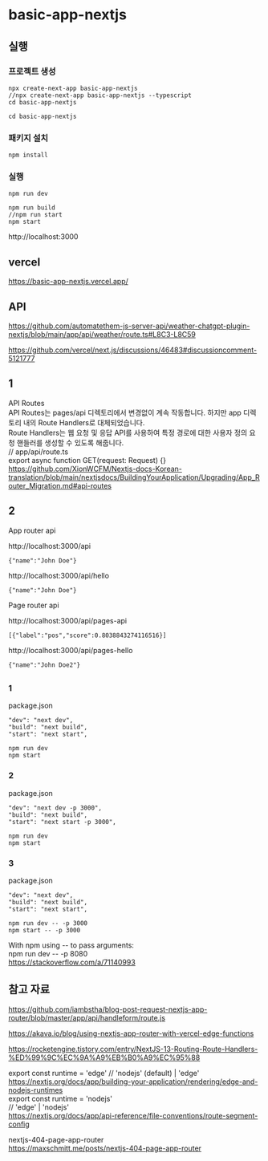# basic-app-nextjs

## 실행

### 프로젝트 생성

```
npx create-next-app basic-app-nextjs
//npx create-next-app basic-app-nextjs --typescript
cd basic-app-nextjs
```
```
cd basic-app-nextjs
```

### 패키지 설치

```
npm install
```

### 실행

```
npm run dev
```
```
npm run build
//npm run start
npm start
```

http://localhost:3000

## vercel

https://basic-app-nextjs.vercel.app/


## API

https://github.com/automatethem-js-server-api/weather-chatgpt-plugin-nextjs/blob/main/app/api/weather/route.ts#L8C3-L8C59

https://github.com/vercel/next.js/discussions/46483#discussioncomment-5121777

## 1

API Routes  
API Routes는 pages/api 디렉토리에서 변경없이 계속 작동합니다. 하지만 app 디렉토리 내의 Route Handlers로 대체되었습니다.  
Route Handlers는 웹 요청 및 응답 API를 사용하여 특정 경로에 대한 사용자 정의 요청 핸들러를 생성할 수 있도록 해줍니다.  
// app/api/route.ts  
export async function GET(request: Request) {}  
https://github.com/XionWCFM/Nextjs-docs-Korean-translation/blob/main/nextjsdocs/BuildingYourApplication/Upgrading/App_Router_Migration.md#api-routes

## 2

App router api

http://localhost:3000/api
```
{"name":"John Doe"}
```

http://localhost:3000/api/hello
```
{"name":"John Doe"}
```

Page router api

http://localhost:3000/api/pages-api
```
[{"label":"pos","score":0.8038843274116516}]
```

http://localhost:3000/api/pages-hello
```
{"name":"John Doe2"}
```

##

### 1

package.json
```
"dev": "next dev",
"build": "next build",
"start": "next start",
```

```
npm run dev
npm start
```

### 2

package.json
```
"dev": "next dev -p 3000",
"build": "next build",
"start": "next start -p 3000",
```

```
npm run dev
npm start
```

### 3

package.json
```
"dev": "next dev",
"build": "next build",
"start": "next start",
```

```
npm run dev -- -p 3000
npm start -- -p 3000
```

With npm using -- to pass arguments:  
npm run dev -- -p 8080  
https://stackoverflow.com/a/71140993

## 참고 자료

https://github.com/iambstha/blog-post-request-nextjs-app-router/blob/master/app/api/handleform/route.js

https://akava.io/blog/using-nextjs-app-router-with-vercel-edge-functions

https://rocketengine.tistory.com/entry/NextJS-13-Routing-Route-Handlers-%ED%99%9C%EC%9A%A9%EB%B0%A9%EC%95%88

export const runtime = 'edge' // 'nodejs' (default) | 'edge'  
https://nextjs.org/docs/app/building-your-application/rendering/edge-and-nodejs-runtimes  
export const runtime = 'nodejs'  
// 'edge' | 'nodejs'  
https://nextjs.org/docs/app/api-reference/file-conventions/route-segment-config

nextjs-404-page-app-router  
https://maxschmitt.me/posts/nextjs-404-page-app-router
